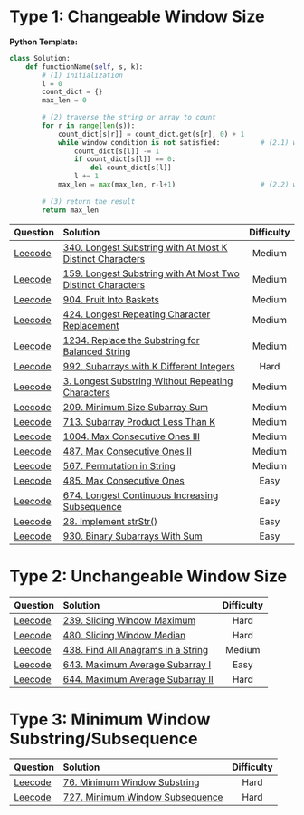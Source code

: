 # Type 1: Changeable Window Size
**Python Template:**
```Python
class Solution:
    def functionName(self, s, k):
        # (1) initialization
        l = 0
        count_dict = {}
        max_len = 0
        
        # (2) traverse the string or array to count
        for r in range(len(s)):
            count_dict[s[r]] = count_dict.get(s[r], 0) + 1
            while window condition is not satisfied:          # (2.1) window condition is not satisfied
                count_dict[s[l]] -= 1
                if count_dict[s[l]] == 0:
                    del count_dict[s[l]]
                l += 1
            max_len = max(max_len, r-l+1)                     # (2.2) window condition is satisfied
            
        # (3) return the result
        return max_len
```

| Question |    Solution   |  Difficulty |
|----------|:-------------|:------:|
| [Leecode](https://leetcode.com/problems/longest-substring-with-at-most-k-distinct-characters/)    |  [340. Longest Substring with At Most K Distinct Characters](https://github.com/JimengShi/Leetcode-Data-Structures-Algorithms/blob/master/14%20Sliding%20Window/340.%20Longest%20Substring%20with%20At%20Most%20K%20Distinct%20Characters.py) | Medium |
| [Leecode](https://leetcode.com/problems/longest-substring-with-at-most-two-distinct-characters/)    |  [159. Longest Substring with At Most Two Distinct Characters](https://github.com/JimengShi/Leetcode-Data-Structures-Algorithms/blob/master/14%20Sliding%20Window/159.%20Longest%20Substring%20with%20At%20Most%20Two%20Distinct%20Characters.py) | Medium |
| [Leecode](https://leetcode.com/problems/fruit-into-baskets/)    |  [904. Fruit Into Baskets](https://github.com/JimengShi/Leetcode-Data-Structures-Algorithms/blob/master/14%20Sliding%20Window/904.%20Fruit%20Into%20Baskets.py) | Medium |
| [Leecode](https://leetcode.com/problems/longest-repeating-character-replacement/)    |  [424. Longest Repeating Character Replacement](https://github.com/JimengShi/Leetcode-Data-Structures-Algorithms/blob/master/14%20Sliding%20Window/424.%20Longest%20Repeating%20Character%20Replacement.py) | Medium |
| [Leecode](https://leetcode.com/problems/replace-the-substring-for-balanced-string/)    |  [1234. Replace the Substring for Balanced String](https://github.com/JimengShi/Leetcode-Data-Structures-Algorithms/blob/master/14%20Sliding%20Window/1234.%20Replace%20the%20Substring%20for%20Balanced%20String.py) | Medium |
| [Leecode](https://leetcode.com/problems/subarrays-with-k-different-integers/)    |  [992. Subarrays with K Different Integers](https://github.com/JimengShi/Leetcode-Data-Structures-Algorithms/blob/master/14%20Sliding%20Window/992.%20Subarrays%20with%20K%20Different%20Integers.py) | Hard |
| [Leecode](https://leetcode.com/problems/longest-substring-without-repeating-characters/)    |  [3. Longest Substring Without Repeating Characters](https://github.com/JimengShi/Leetcode-Data-Structures-Algorithms/blob/master/14%20Sliding%20Window/3.%20Longest%20Substring%20Without%20Repeating%20Characters.py) | Medium |
| [Leecode](https://leetcode.com/problems/minimum-size-subarray-sum/)    |  [209. Minimum Size Subarray Sum](https://github.com/JimengShi/Leetcode-Data-Structures-Algorithms/blob/master/14%20Sliding%20Window/209.%20Minimum%20Size%20Subarray%20Sum.py) | Medium |
| [Leecode](https://leetcode.com/problems/subarray-product-less-than-k/)    |  [713. Subarray Product Less Than K](https://github.com/JimengShi/Leetcode-Data-Structures-Algorithms/blob/master/14%20Sliding%20Window/713.%20Subarray%20Product%20Less%20Than%20K.py) | Medium |
| [Leecode](https://leetcode.com/problems/max-consecutive-ones-iii/)    |  [1004. Max Consecutive Ones III](https://github.com/JimengShi/Leetcode-Data-Structures-Algorithms/blob/master/14%20Sliding%20Window/713.%20Subarray%20Product%20Less%20Than%20K.py) | Medium |
| [Leecode](https://leetcode.com/problems/max-consecutive-ones-ii/)    |  [487. Max Consecutive Ones II](https://github.com/JimengShi/Leetcode-Data-Structures-Algorithms/blob/master/14%20Sliding%20Window/487.%20Max%20Consecutive%20Ones%20II.py) | Medium |
| [Leecode](https://leetcode.com/problems/permutation-in-string/)    |  [567. Permutation in String](https://github.com/JimengShi/Leetcode-Data-Structures-Algorithms/blob/master/14%20Sliding%20Window/1004.%20Max%20Consecutive%20Ones%20III.py) | Medium |
| [Leecode](https://leetcode.com/problems/max-consecutive-ones/)    |  [485. Max Consecutive Ones](https://github.com/JimengShi/Leetcode-Data-Structures-Algorithms/blob/master/14%20Sliding%20Window/485.%20Max%20Consecutive%20Ones.py) | Easy |
| [Leecode](https://leetcode.com/problems/longest-continuous-increasing-subsequence/)    |  [674. Longest Continuous Increasing Subsequence](https://github.com/JimengShi/Leetcode-Data-Structures-Algorithms/blob/master/14%20Sliding%20Window/674.%20Longest%20Continuous%20Increasing%20Subsequence.py) | Easy |
| [Leecode](https://leetcode.com/problems/implement-strstr/)    |  [28. Implement strStr()](https://github.com/JimengShi/Leetcode-Data-Structures-Algorithms/blob/master/14%20Sliding%20Window/28.%20Implement%20strStr().py) | Easy |
| [Leecode](https://leetcode.com/problems/binary-subarrays-with-sum/)    |  [930. Binary Subarrays With Sum](https://github.com/JimengShi/Leetcode-Data-Structures-Algorithms/blob/master/14%20Sliding%20Window/930.%20Binary%20Subarrays%20With%20Sum.py) | Easy |


# Type 2: Unchangeable Window Size
| Question |    Solution   |  Difficulty |
|----------|:-------------|:------:|
| [Leecode](https://leetcode.com/problems/sliding-window-maximum/)    |  [239. Sliding Window Maximum](https://github.com/JimengShi/Leetcode-Data-Structures-Algorithms/blob/master/14%20Sliding%20Window/239.%20Sliding%20Window%20Maximum.py) | Hard |
| [Leecode](https://leetcode.com/problems/sliding-window-median/)    |  [480. Sliding Window Median](https://github.com/JimengShi/Leetcode-Data-Structures-Algorithms/blob/master/14%20Sliding%20Window/480.%20Sliding%20Window%20Median.py) | Hard |
| [Leecode](https://leetcode.com/problems/find-all-anagrams-in-a-string/)    |  [438. Find All Anagrams in a String](https://github.com/JimengShi/Leetcode-Data-Structures-Algorithms/blob/master/14%20Sliding%20Window/438.%20Find%20All%20Anagrams%20in%20a%20String.py) | Medium |
| [Leecode](https://leetcode.com/problems/maximum-average-subarray-i/)    |  [643. Maximum Average Subarray I](https://github.com/JimengShi/Leetcode-Data-Structures-Algorithms/blob/master/14%20Sliding%20Window/643.%20Maximum%20Average%20Subarray%20I.py) | Easy |
| [Leecode](https://leetcode.com/problems/maximum-average-subarray-ii/)    |  [644. Maximum Average Subarray II](https://github.com/JimengShi/Leetcode-Data-Structures-Algorithms/blob/master/14%20Sliding%20Window/644.%20Maximum%20Average%20Subarray%20II.py) | Hard |



# Type 3: Minimum Window Substring/Subsequence
| Question |    Solution   |  Difficulty |
|----------|:-------------|:------:|
| [Leecode](https://leetcode.com/problems/minimum-window-substring/)    |  [76. Minimum Window Substring](https://github.com/JimengShi/Leetcode-Data-Structures-Algorithms/blob/master/14%20Sliding%20Window/76.%20Minimum%20Window%20Substring.py) | Hard |
| [Leecode](https://leetcode.com/problems/minimum-window-subsequence/)    |  [727. Minimum Window Subsequence](https://github.com/JimengShi/Leetcode-Data-Structures-Algorithms/blob/master/14%20Sliding%20Window/727.%20Minimum%20Window%20Subsequence.py) | Hard |
